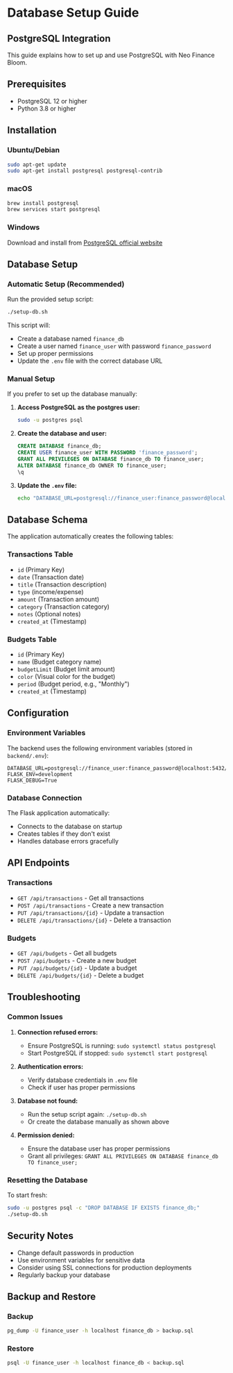 # Database Setup Guide

## PostgreSQL Integration

This guide explains how to set up and use PostgreSQL with Neo Finance Bloom.

## Prerequisites

- PostgreSQL 12 or higher
- Python 3.8 or higher

## Installation

### Ubuntu/Debian
```bash
sudo apt-get update
sudo apt-get install postgresql postgresql-contrib
```

### macOS
```bash
brew install postgresql
brew services start postgresql
```

### Windows
Download and install from [PostgreSQL official website](https://www.postgresql.org/download/windows/)

## Database Setup

### Automatic Setup (Recommended)
Run the provided setup script:
```bash
./setup-db.sh
```

This script will:
- Create a database named `finance_db`
- Create a user named `finance_user` with password `finance_password`
- Set up proper permissions
- Update the `.env` file with the correct database URL

### Manual Setup
If you prefer to set up the database manually:

1. **Access PostgreSQL as the postgres user:**
   ```bash
   sudo -u postgres psql
   ```

2. **Create the database and user:**
   ```sql
   CREATE DATABASE finance_db;
   CREATE USER finance_user WITH PASSWORD 'finance_password';
   GRANT ALL PRIVILEGES ON DATABASE finance_db TO finance_user;
   ALTER DATABASE finance_db OWNER TO finance_user;
   \q
   ```

3. **Update the `.env` file:**
   ```bash
   echo "DATABASE_URL=postgresql://finance_user:finance_password@localhost:5432/finance_db" > backend/.env
   ```

## Database Schema

The application automatically creates the following tables:

### Transactions Table
- `id` (Primary Key)
- `date` (Transaction date)
- `title` (Transaction description)
- `type` (income/expense)
- `amount` (Transaction amount)
- `category` (Transaction category)
- `notes` (Optional notes)
- `created_at` (Timestamp)

### Budgets Table
- `id` (Primary Key)
- `name` (Budget category name)
- `budgetLimit` (Budget limit amount)
- `color` (Visual color for the budget)
- `period` (Budget period, e.g., "Monthly")
- `created_at` (Timestamp)

## Configuration

### Environment Variables
The backend uses the following environment variables (stored in `backend/.env`):

```env
DATABASE_URL=postgresql://finance_user:finance_password@localhost:5432/finance_db
FLASK_ENV=development
FLASK_DEBUG=True
```

### Database Connection
The Flask application automatically:
- Connects to the database on startup
- Creates tables if they don't exist
- Handles database errors gracefully

## API Endpoints

### Transactions
- `GET /api/transactions` - Get all transactions
- `POST /api/transactions` - Create a new transaction
- `PUT /api/transactions/{id}` - Update a transaction
- `DELETE /api/transactions/{id}` - Delete a transaction

### Budgets
- `GET /api/budgets` - Get all budgets
- `POST /api/budgets` - Create a new budget
- `PUT /api/budgets/{id}` - Update a budget
- `DELETE /api/budgets/{id}` - Delete a budget

## Troubleshooting

### Common Issues

1. **Connection refused errors:**
   - Ensure PostgreSQL is running: `sudo systemctl status postgresql`
   - Start PostgreSQL if stopped: `sudo systemctl start postgresql`

2. **Authentication errors:**
   - Verify database credentials in `.env` file
   - Check if user has proper permissions

3. **Database not found:**
   - Run the setup script again: `./setup-db.sh`
   - Or create the database manually as shown above

4. **Permission denied:**
   - Ensure the database user has proper permissions
   - Grant all privileges: `GRANT ALL PRIVILEGES ON DATABASE finance_db TO finance_user;`

### Resetting the Database
To start fresh:
```bash
sudo -u postgres psql -c "DROP DATABASE IF EXISTS finance_db;"
./setup-db.sh
```

## Security Notes

- Change default passwords in production
- Use environment variables for sensitive data
- Consider using SSL connections for production deployments
- Regularly backup your database

## Backup and Restore

### Backup
```bash
pg_dump -U finance_user -h localhost finance_db > backup.sql
```

### Restore
```bash
psql -U finance_user -h localhost finance_db < backup.sql
```
